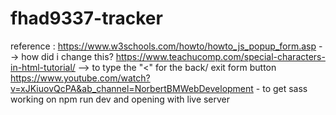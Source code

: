 # fhad9337-tracker


reference :
https://www.w3schools.com/howto/howto_js_popup_form.asp --> how did i change this?
https://www.teachucomp.com/special-characters-in-html-tutorial/ --> to type the "<" for the back/ exit form button
https://www.youtube.com/watch?v=xJKiuovQcPA&ab_channel=NorbertBMWebDevelopment - to get sass working on npm run dev and opening with live server 
